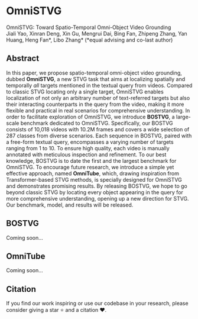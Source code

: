 # OmniSTVG
OmniSTVG: Toward Spatio-Temporal Omni-Object Video Grounding\
Jiali Yao, Xinran Deng, Xin Gu, Mengrui Dai, Bing Fan, Zhipeng Zhang, Yan Huang, Heng Fan*, Libo Zhang* (*equal advising and co-last author)
## Abstract
In this paper, we propose spatio-temporal omni-object video grounding, dubbed **OmniSTVG**, a new STVG task that aims at localizing spatially and temporally *all* targets mentioned in the textual query from videos. Compared to classic STVG locating only a single target, OmniSTVG enables localization of not only an arbitrary number of text-referred targets but also their interacting counterparts in the query from the video, making it more flexible and practical in real scenarios for comprehensive understanding. In order to facilitate exploration of OmniSTVG, we introduce **BOSTVG**, a large-scale benchmark dedicated to OmniSTVG. Specifically, our BOSTVG consists of 10,018 videos with 10.2M frames and covers a wide selection of 287 classes from diverse scenarios. Each sequence in BOSTVG, paired with a free-form textual query, encompasses a varying number of targets ranging from 1 to 10. To ensure high quality, each video is manually annotated with meticulous inspection and refinement. To our best knowledge, BOSTVG is to date the first and the largest benchmark for OmniSTVG. To encourage future research, we introduce a simple yet effective approach, named **OmniTube**, which, drawing inspiration from Transformer-based STVG methods, is specially designed for OmniSTVG and demonstrates promising results. By releasing BOSTVG, we hope to go beyond classic STVG by locating every object appearing in the query for more comprehensive understanding, opening up a new direction for STVG. Our benchmark, model, and results will be released.

## BOSTVG
Coming soon...
## OmniTube
Coming soon...
## Citation
If you find our work inspiring or use our codebase in your research, please consider giving a star ⭐ and a citation ❤️.
